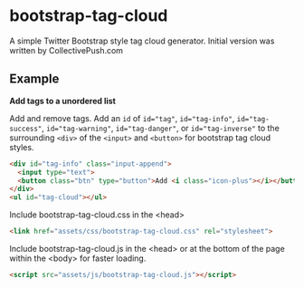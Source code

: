 bootstrap-tag-cloud
===================

A simple Twitter Bootstrap style tag cloud generator. Initial version was written by CollectivePush.com

Example
-------

<b>Add tags to a unordered list</b>


<p>Add and remove tags. Add an <code>id</code> of <code>id="tag"</code>, <code>id="tag-info"</code>, <code>id="tag-success"</code>, <code>id="tag-warning"</code>, <code>id="tag-danger"</code>, or <code>id="tag-inverse"</code> to the surrounding <code>&lt;div&gt;</code> of the <code>&lt;input&gt;</code> and <code>&lt;button&gt;</code> for bootstrap tag cloud styles.</p>

```HTML
<div id="tag-info" class="input-append">
  <input type="text">
  <button class="btn" type="button">Add <i class="icon-plus"></i></button>
</div>
<ul id="tag-cloud"></ul>
```
Include bootstrap-tag-cloud.css in the &lt;head&gt;

```HTML
<link href="assets/css/bootstrap-tag-cloud.css" rel="stylesheet">
```

Include bootstrap-tag-cloud.js in the &lt;head&gt; or at the bottom of the page within the &lt;body&gt; for faster loading.

```HTML
<script src="assets/js/bootstrap-tag-cloud.js"></script>
```
